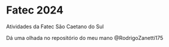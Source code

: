 # Fatec 2024
Atividades da Fatec São Caetano do Sul

Dá uma olhada no repositório do meu mano @RodrigoZanetti175
